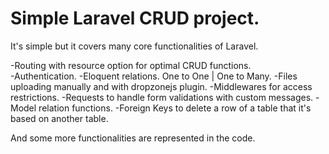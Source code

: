 # Simple Laravel CRUD project.

It's simple but it covers many core functionalities of Laravel. 

-Routing with resource option for optimal CRUD functions.<br />
-Authentication.
-Eloquent relations. One to One | One to Many.
-Files uploading manually and with dropzonejs plugin.
-Middlewares for access restrictions.
-Requests to handle form validations with custom messages.
-Model relation functions.
-Foreign Keys to delete a row of a table that it's based on another table.

And some more functionalities are represented in the code.
